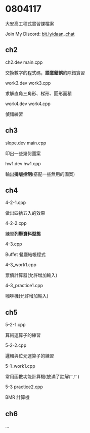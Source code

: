 ﻿# 0804117

大安高工程式實習課檔案

Join My Discord: [bit.ly/daan_chat](bit.ly/daan_chat)

## ch2

ch2.dev
   main.cpp

交換數字的程式碼，**語意錯誤**的除錯實習

work3.dev
   work3.cpp

求解直角三角形、梯形、圓形面積

work4.dev
   work4.cpp

偵錯練習

## ch3

slope.dev
   main.cpp

印出一些幾何圖案

hw1.dev
   hw1.cpp

輸出**排版控制**(搭配一些無用的圖案)

## ch4

4-2-1.cpp

做出四捨五入的效果

4-2-2.cpp

練習**列舉資料型態**

4-3.cpp

Buffet 餐廳結帳程式

4-3_work1.cpp

票價計算器(允許增加輸入)

4-3_practice1.cpp

咖啡機(允許增加輸入)

## ch5

5-2-1.cpp

算術運算子的練習

5-2-2.cpp

邏輯與位元運算子的練習

5-1_work1.cpp

常用函數功能計算機(放滿了註解ㄏㄏ)

5-3 practice2.cpp

BMR 計算機

## ch6

...
